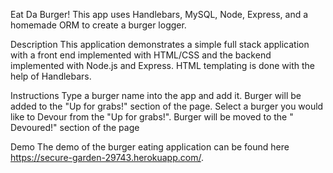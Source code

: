 Eat Da Burger!
This app uses Handlebars, MySQL, Node, Express, and a homemade ORM to create a burger logger. 


Description
This application demonstrates a simple full stack application with a front end implemented with HTML/CSS and the backend implemented with Node.js and Express. HTML templating is done with the help of Handlebars.

Instructions
Type a burger name into the app and add it.
Burger will be added to the "Up for grabs!" section of the page.
Select a burger you would like to Devour from the "Up for grabs!".
Burger will be moved to the " Devoured!" section of the page

Demo
The demo of the burger eating application can be found here https://secure-garden-29743.herokuapp.com/.



